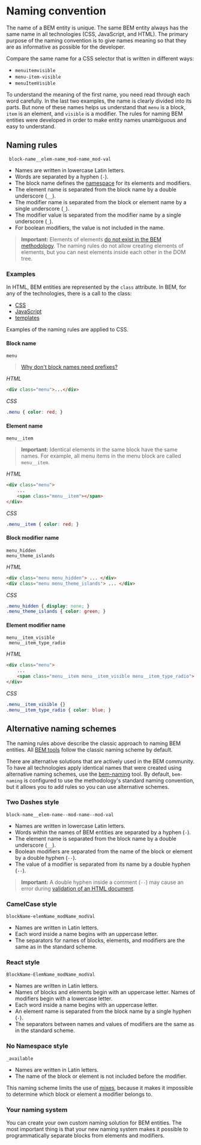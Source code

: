 # Naming convention

The name of a BEM entity is unique. The same BEM entity always has the same name in all technologies (CSS, JavaScript, and HTML). The primary purpose of the naming convention is to give names meaning so that they are as informative as possible for the developer.

Compare the same name for a CSS selector that is written in different ways:

* `menuitemvisible`
* `menu-item-visible`
* `menuItemVisible`

To understand the meaning of the first name, you need read through each word carefully. In the last two examples, the name is clearly divided into its parts. But none of these names helps us understand that `menu` is a block, `item` is an element, and `visible` is a modifier. The rules for naming BEM entities were developed in order to make entity names unambiguous and easy to understand.

## Naming rules

` block-name__elem-name_mod-name_mod-val`

* Names are written in lowercase Latin letters.
* Words are separated by a hyphen (`-`).
* The block name defines the [namespace](https://en.wikipedia.org/wiki/Namespace) for its elements and modifiers.
* The element name is separated from the block name by a double underscore (`__`).
* The modifier name is separated from the block or element name by a single underscore (`_`).
* The modifier value is separated from the modifier name by a single underscore (`_`).
* For boolean modifiers, the value is not included in the name.

> **Important:** Elements of elements [do not exist in the BEM methodology](../../faq/faq.en.md#can-i-create-elements-of-elements-block__elem1__elem2). The naming rules do not allow creating elements of elements, but you can nest elements inside each other in the DOM tree.

### Examples

In HTML, BEM entities are represented by the `class` attribute. In BEM, for any of the technologies, there is a call to the class:
* [CSS](../bem-for-css/bem-for-css.en.md#selectors)
* [JavaScript](../bem-for-js/bem-for-js.en.md#dom-representation-of-dynamic-blocks)
* [templates](../bem-for-html/bem-for-html.en.md#generating-html-automatically)

Examples of the naming rules are applied to CSS.

#### Block name

`menu`

> [Why don't block names need prefixes?](../history/history.en.md#blocks-to-the-rescue)

*HTML*

```html
<div class="menu">...</div>
```

*CSS*

```css
.menu { color: red; }
```

#### Element name

`menu__item`

> **Important:** Identical elements in the same block have the same names. For example, all menu items in the menu block are called `menu__item`.

*HTML*

```html
<div class="menu">
    ...
    <span class="menu__item"></span>
</div>
```

*CSS*

```css
.menu__item { color: red; }
```

#### Block modifier name

`menu_hidden`  
`menu_theme_islands`

*HTML*

```html
<div class="menu menu_hidden"> ... </div>
<div class="menu menu_theme_islands"> ... </div>
```

*CSS*

```css
.menu_hidden { display: none; }
.menu_theme_islands { color: green; }
```

#### Element modifier name

`menu__item_visible`  
` menu__item_type_radio`

*HTML*

```html
<div class="menu">
    ...
    <span class="menu__item menu__item_visible menu__item_type_radio"> ... </span>
</div>
```

*CSS*

```css
.menu__item_visible {}
.menu__item_type_radio { color: blue; }
```

## Alternative naming schemes

The naming rules above describe the classic approach to naming BEM entities. All [BEM tools](https://en.bem.info/toolbox/) follow the classic naming scheme by default.

There are alternative solutions that are actively used in the BEM community. To have all technologies apply identical names that were created using alternative naming schemes, use the [bem-naming](https://github.com/bem/bem-sdk#naming) tool. By default, `bem-naming` is configured to use the methodology's standard naming convention, but it allows you to add rules so you can use alternative schemes.

### Two Dashes style

`block-name__elem-name--mod-name--mod-val`

* Names are written in lowercase Latin letters.
* Words within the names of BEM entities are separated by a hyphen (`-`).
* The element name is separated from the block name by a double underscore (`__`).
* Boolean modifiers are separated from the name of the block or element by a double hyphen (`--`).
* The value of a modifier is separated from its name by a double hyphen (`--`).

> **Important:** A double hyphen inside a comment (`--`) may cause an error during [validation of an HTML document](http://www.w3.org/TR/html5/syntax.html#comments).

### CamelCase style

`blockName-elemName_modName_modVal`

* Names are written in Latin letters.
* Each word inside a name begins with an uppercase letter.
* The separators for names of blocks, elements, and modifiers are the same as in the standard scheme.

### React style

`BlockName-ElemName_modName_modVal`

* Names are written in Latin letters.
* Names of blocks and elements begin with an uppercase letter. Names of modifiers begin with a lowercase letter.
* Each word inside a name begins with an uppercase letter.
* An element name is separated from the block name by a single hyphen (`-`).
* The separators between names and values of modifiers are the same as in the standard scheme.

### No Namespace style

`_available`

* Names are written in Latin letters.
* The name of the block or element is not included before the modifier.

This naming scheme limits the use of [mixes](../key-concepts/key-concepts.en.md#mix), because it makes it impossible to determine which block or element a modifier belongs to.

### Your naming system

You can create your own custom naming solution for BEM entities. The most important thing is that your new naming system makes it possible to programmatically separate blocks from elements and modifiers.

